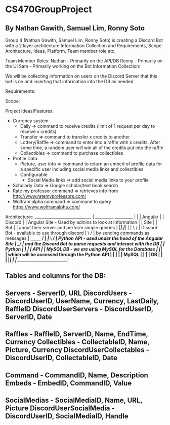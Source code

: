 # CS470GroupProject
By Nathan Gawith, Samuel Lim, Ronny Soto
--------------------------------
Group 4 (Nathan Gawith, Samuel Lim, Ronny Soto) is creating a Discord Bot with a 2 layer architecture
Information Collection and Requirements, Scope
Architecture, Ideas, Platform, Team member role etc.

Team Member Roles:
Nathan - Primarily on the API/DB
Ronny - Primarily on the UI
Sam - Primarily working on the Bot
Information Collection:

We will be collecting information on users on the Discord Server that this bot is on and inserting that information into the DB as needed.

Requirements:


Scope:


Project Ideas/Features:
- Currency system
	- Daily						=> command to receive credits (limit of 1 request per day to receive x credits)
	- Transfer					=> command to transfer x credits to another 
	- Lottery/Raffle			=> command to enter into a raffle with x credits. After some time, a random user will win all of the credits put into the raffle
	- Collectibles				=> command to purchase collectibles
- Profile Data
	- Picture, user info		=> command to return an embed of profile data for a specific user including social media links and collectibles
	- Configurable
		- Social Media links	=> add social media links to your profile
- Scholarly Data				=> Google scholar/text book search
- Rate my professor command		=> retrieves info from http://www.ratemyprofessors.com/
- Wolfram alpha command			=> command to query https://www.wolframalpha.com/

Architecture::
     ____________________________ 
    |   _________    _________   |
    |  | Angular |  | Discord |  | Angular Site - Used by admins to look at information
    |  |   Site  |  |   Bot   |  |   about their server and perform simple queries
    |  |_________|  |_________|  |
    |  \                     /   | Discord Bot - available to use through discord
    |   \                   /    |   by sending commands as messages
    |    \_____       _____/     |
    |          \     /           | Python API - used under the hood of the Angular Site
    |         __\___/__          |   and the Discord Bot to parse requests and interact with the DB
    |        | Python  |         |
    |        |   API   |         | MySQL DB - we are using MySQL for the Database
    |        |_________|         |   which will be accessed through the Python API
    |         ____|____          |
    |        |  MySQL  |         |
    |        |    DB   |         |
    |        |_________|         |
    |____________________________|

Tables and columns for the DB:
----------------------------------------------------------------
Servers - ServerID, URL
DiscordUsers - DiscordUserID, UserName, Currency, LastDaily, RaffleID
DiscordUserServers - DiscordUserID, ServerID, Date
----------------------------------------------------------------
Raffles - RaffleID, ServerID, Name, EndTime, Currency
Collectibles - CollectableID, Name, Picture, Currency
DiscordUserCollectables - DiscordUserID, CollectableID, Date
----------------------------------------------------------------
Command - CommandID, Name, Description
Embeds - EmbedID, CommandID, Value
----------------------------------------------------------------
SocialMedias - SocialMediaID, Name, URL, Picture
DiscordUserSocialMedia - DiscordUserID, SocialMediaID, Handle
----------------------------------------------------------------
